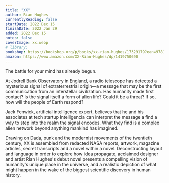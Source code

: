 ```yaml
---
title: "XX"
author: Rian Hughes
currentlyReading: false
startDate: 2022 Dec 15
finishDate: 2022 Jan 29
added: 2022 Dec 15
notes: false
coverImage: xx.webp
# library: 
bookshop: https://bookshop.org/p/books/xx-rian-hughes/17329179?ean=9781419750694
amazon: https://www.amazon.com/XX-Rian-Hughes/dp/1419750690
---
```


The battle for your mind has already begun.
 
At Jodrell Bank Observatory in England, a radio telescope has detected a mysterious signal of extraterrestrial origin—a message that may be the first communication from an interstellar civilization. Has humanity made first contact? Is the signal itself a form of alien life? Could it be a threat? If so, how will the people of Earth respond?  

Jack Fenwick, artificial intelligence expert, believes that he and his associates at tech startup Intelligencia can interpret the message a find a way to step into the realm the signal encodes. What they find is a complex alien network beyond anything mankind has imagined.  

Drawing on Dada, punk and the modernist movements of the twentieth century, XX is assembled from redacted NASA reports, artwork, magazine articles, secret transcripts and a novel within a novel. Deconstructing layout and language in order to explore how idea propagate, acclaimed designer and artist Rian Hughes's debut novel presents a compelling vision of humanity's unique place in the universe, and a realistic depiction of what might happen in the wake of the biggest scientific discovery in human history.  

